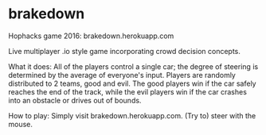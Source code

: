 # brakedown
Hophacks game 2016: brakedown.herokuapp.com

Live multiplayer .io style game incorporating crowd decision concepts.

What it does:
All of the players control a single car; the degree of steering is determined by the average of everyone's input. Players are randomly distributed to 2 teams, good and evil. The good players win if the car safely reaches the end of the track, while the evil players win if the car crashes into an obstacle or drives out of bounds.

How to play:
Simply visit brakedown.herokuapp.com. (Try to) steer with the mouse.
